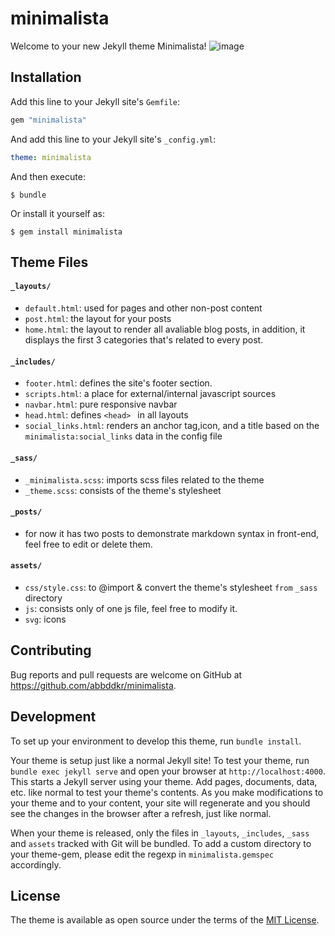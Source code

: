 # minimalista

Welcome to your new Jekyll theme Minimalista!
![image](https://user-images.githubusercontent.com/21991379/208667021-11687466-0f92-4692-b4ba-457791a7a445.png)

## Installation

Add this line to your Jekyll site's `Gemfile`:

```ruby
gem "minimalista"
```

And add this line to your Jekyll site's `_config.yml`:

```yaml
theme: minimalista
```

And then execute:

    $ bundle

Or install it yourself as:

    $ gem install minimalista

## Theme Files

#### `` _layouts/ ``

- `default.html`: used for pages and other non-post content
- `post.html`: the layout for your posts
- `home.html`: the layout to render all avaliable blog posts, in addition, it displays the first 3 categories that's related to every post.

#### `` _includes/ ``

- `footer.html`: defines the site's footer section.
- `scripts.html`: a place for external/internal javascript sources
- `navbar.html`: pure responsive navbar
- `head.html`: defines ```<head> ``` in all layouts
- `social_links.html`: renders an anchor tag,icon, and a title based on the ```minimalista:social_links``` data in the config file

#### `` _sass/ ``
- `_minimalista.scss`: imports scss files related to the theme
- `_theme.scss`: consists of the theme's stylesheet

#### `` _posts/ ``
- for now it has two posts to demonstrate markdown syntax in front-end, feel free to edit or delete them.


#### `` assets/ ``

- `css/style.css`: to @import & convert the theme's stylesheet `from` ``` _sass ``` directory
- `js`: consists only of one js file, feel free to modify it.
- `svg`: icons


## Contributing

Bug reports and pull requests are welcome on GitHub at https://github.com/abbddkr/minimalista.

## Development

To set up your environment to develop this theme, run `bundle install`.

Your theme is setup just like a normal Jekyll site! To test your theme, run `bundle exec jekyll serve` and open your browser at `http://localhost:4000`. This starts a Jekyll server using your theme. Add pages, documents, data, etc. like normal to test your theme's contents. As you make modifications to your theme and to your content, your site will regenerate and you should see the changes in the browser after a refresh, just like normal.

When your theme is released, only the files in `_layouts`, `_includes`, `_sass` and `assets` tracked with Git will be bundled.
To add a custom directory to your theme-gem, please edit the regexp in `minimalista.gemspec` accordingly.

## License

The theme is available as open source under the terms of the [MIT License](https://opensource.org/licenses/MIT).
